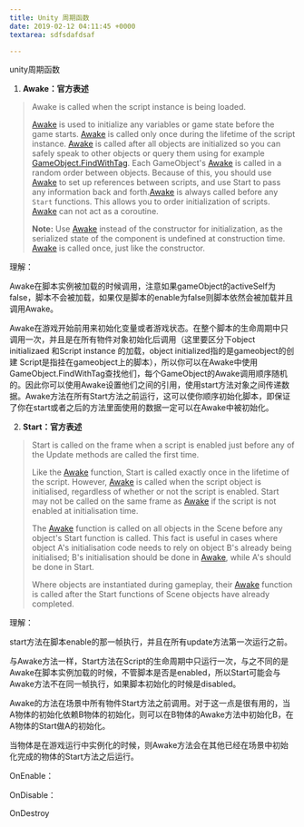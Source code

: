 ```yaml
---
title: Unity 周期函数
date: 2019-02-12 04:11:45 +0000
textarea: sdfsdafdsaf

---
```

unity周期函数

1. **Awake：官方表述**

> Awake is called when the script instance is being loaded.
>
> [Awake](https://docs.unity3d.com/ScriptReference/MonoBehaviour.Awake.html) is used to initialize any variables or game state before the game starts. [Awake](https://docs.unity3d.com/ScriptReference/MonoBehaviour.Awake.html) is called only once during the lifetime of the script instance. [Awake](https://docs.unity3d.com/ScriptReference/MonoBehaviour.Awake.html) is called after all objects are initialized so you can safely speak to other objects or query them using for example [GameObject.FindWithTag](https://docs.unity3d.com/ScriptReference/GameObject.FindWithTag.html). Each GameObject's [Awake](https://docs.unity3d.com/ScriptReference/MonoBehaviour.Awake.html) is called in a random order between objects. Because of this, you should use [Awake](https://docs.unity3d.com/ScriptReference/MonoBehaviour.Awake.html) to set up references between scripts, and use Start to pass any information back and forth.[Awake](https://docs.unity3d.com/ScriptReference/MonoBehaviour.Awake.html) is always called before any `Start` functions. This allows you to order initialization of scripts. [Awake](https://docs.unity3d.com/ScriptReference/MonoBehaviour.Awake.html) can not act as a coroutine.
>
> **Note:** Use [Awake](https://docs.unity3d.com/ScriptReference/MonoBehaviour.Awake.html) instead of the constructor for initialization, as the serialized state of the component is undefined at construction time. [Awake](https://docs.unity3d.com/ScriptReference/MonoBehaviour.Awake.html) is called once, just like the constructor.

理解：

Awake在脚本实例被加载的时候调用，注意如果gameObject的activeSelf为false，脚本不会被加载，如果仅是脚本的enable为false则脚本依然会被加载并且调用Awake。

Awake在游戏开始前用来初始化变量或者游戏状态。在整个脚本的生命周期中只调用一次，并且是在所有物件对象初始化后调用（这里要区分下object initializaed 和Script instance 的加载，object initialized指的是gameobject的创建 Script是指挂在gameobject上的脚本），所以你可以在Awake中使用GameObject.FindWithTag查找他们，每个GameObject的Awake调用顺序随机的。因此你可以使用Awake设置他们之间的引用，使用start方法对象之间传递数据。Awake方法在所有Start方法之前运行，这可以使你顺序初始化脚本，即保证了你在start或者之后的方法里面使用的数据一定可以在Awake中被初始化。

2. **Start：官方表述**

> Start is called on the frame when a script is enabled just before any of the Update methods are called the first time.
>
> Like the [Awake](https://docs.unity3d.com/2018.3/Documentation/ScriptReference/MonoBehaviour.Awake.html) function, Start is called exactly once in the lifetime of the script. However, [Awake](https://docs.unity3d.com/2018.3/Documentation/ScriptReference/MonoBehaviour.Awake.html) is called when the script object is initialised, regardless of whether or not the script is enabled. Start may not be called on the same frame as [Awake](https://docs.unity3d.com/2018.3/Documentation/ScriptReference/MonoBehaviour.Awake.html) if the script is not enabled at initialisation time.  
>   
> The [Awake](https://docs.unity3d.com/2018.3/Documentation/ScriptReference/MonoBehaviour.Awake.html) function is called on all objects in the Scene before any object's Start function is called. This fact is useful in cases where object A's initialisation code needs to rely on object B's already being initialised; B's initialisation should be done in [Awake](https://docs.unity3d.com/2018.3/Documentation/ScriptReference/MonoBehaviour.Awake.html), while A's should be done in Start.  
>   
> Where objects are instantiated during gameplay, their [Awake](https://docs.unity3d.com/2018.3/Documentation/ScriptReference/MonoBehaviour.Awake.html) function is called after the Start functions of Scene objects have already completed.

理解：

start方法在脚本enable的那一帧执行，并且在所有update方法第一次运行之前。

与Awake方法一样，Start方法在Script的生命周期中只运行一次，与之不同的是Awake在脚本实例加载的时候，不管脚本是否是enabled，所以Start可能会与Awake方法不在同一帧执行，如果脚本初始化的时候是disabled。

Awake的方法在场景中所有物件Start方法之前调用。对于这一点是很有用的，当A物体的初始化依赖B物体的初始化，则可以在B物体的Awake方法中初始化B，在A物体的Start做A的初始化。

当物体是在游戏运行中实例化的时候，则Awake方法会在其他已经在场景中初始化完成的物体的Start方法之后运行。

OnEnable：

OnDisable：

OnDestroy